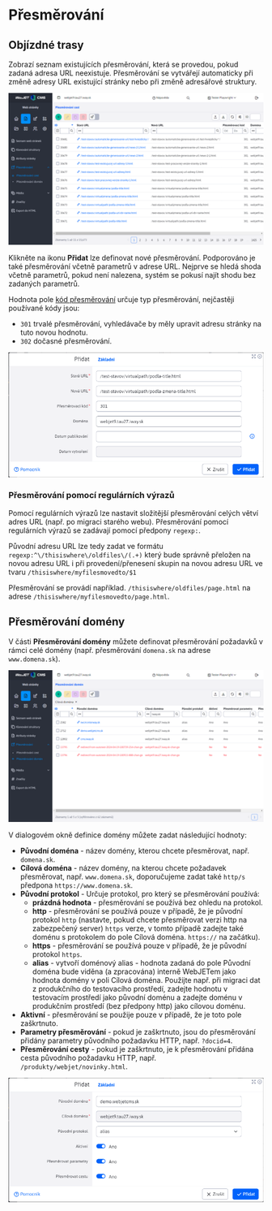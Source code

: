 # Přesměrování

## Objízdné trasy

Zobrazí seznam existujících přesměrování, která se provedou, pokud zadaná adresa URL neexistuje. Přesměrování se vytvářejí automaticky při změně adresy URL existující stránky nebo při změně adresářové struktury.

![](redirect-path.png)

Klikněte na ikonu **Přidat** lze definovat nové přesměrování. Podporováno je také přesměrování včetně parametrů v adrese URL. Nejprve se hledá shoda včetně parametrů, pokud není nalezena, systém se pokusí najít shodu bez zadaných parametrů.

Hodnota pole [kód přesměrování](https://developer.mozilla.org/en-US/docs/Web/HTTP/Redirections) určuje typ přesměrování, nejčastěji používané kódy jsou:
- `301` trvalé přesměrování, vyhledávače by měly upravit adresu stránky na tuto novou hodnotu.
- `302` dočasné přesměrování.

![](path-editor.png)

### Přesměrování pomocí regulárních výrazů

Pomocí regulárních výrazů lze nastavit složitější přesměrování celých větví adres URL (např. po migraci starého webu). Přesměrování pomocí regulárních výrazů se zadávají pomocí předpony `regexp:`.

Původní adresu URL lze tedy zadat ve formátu `regexp:^\/thisiswhere\/oldfiles\/(.+)` který bude správně přeložen na novou adresu URL i při provedení/přenesení skupin na novou adresu URL ve tvaru `/thisiswhere/myfilesmovedto/$1`

Přesměrování se provádí například. `/thisiswhere/oldfiles/page.html` na adrese `/thisiswhere/myfilesmovedto/page.html`.

## Přesměrování domény

V části **Přesměrování domény** můžete definovat přesměrování požadavků v rámci celé domény (např. přesměrování `domena.sk` na adrese `www.domena.sk`).

![](redirect-domain.png)

V dialogovém okně definice domény můžete zadat následující hodnoty:
- **Původní doména** - název domény, kterou chcete přesměrovat, např. `domena.sk`.
- **Cílová doména** - název domény, na kterou chcete požadavek přesměrovat, např. `www.domena.sk`, doporučujeme zadat také `http/s` předpona `https://www.domena.sk`.
- **Původní protokol** - Určuje protokol, pro který se přesměrování používá:
  - **prázdná hodnota** - přesměrování se používá bez ohledu na protokol.
  - **http** - přesměrování se používá pouze v případě, že je původní protokol `http` (nastavte, pokud chcete přesměrovat verzi http na zabezpečený server) `https` verze, v tomto případě zadejte také doménu s protokolem do pole Cílová doména. `https://` na začátku).
  - **https** - přesměrování se používá pouze v případě, že je původní protokol `https`.
  - **alias** - vytvoří doménový alias - hodnota zadaná do pole Původní doména bude viděna (a zpracována) interně WebJETem jako hodnota domény v poli Cílová doména. Použijte např. při migraci dat z produkčního do testovacího prostředí, zadejte hodnotu v testovacím prostředí jako původní doménu a zadejte doménu v produkčním prostředí (bez předpony http) jako cílovou doménu.
- **Aktivní** - přesměrování se použije pouze v případě, že je toto pole zaškrtnuto.
- **Parametry přesměrování** - pokud je zaškrtnuto, jsou do přesměrování přidány parametry původního požadavku HTTP, např. `?docid=4`.
- **Přesměrování cesty** - pokud je zaškrtnuto, je k přesměrování přidána cesta původního požadavku HTTP, např. `/produkty/webjet/novinky.html`.

![](domain-editor.png)

